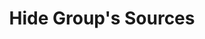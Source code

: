 ---
title: Hide Group's Sources
description: Hide all the sources from a group
parameters:
  - name: Connection
    import: obs-studio/connection
  - name: Scene
    import: obs-studio/scene
  - name: Group
    import: obs-studio/group
variables: []
csharpMethods:
  - ObsHideGroupsSources
---